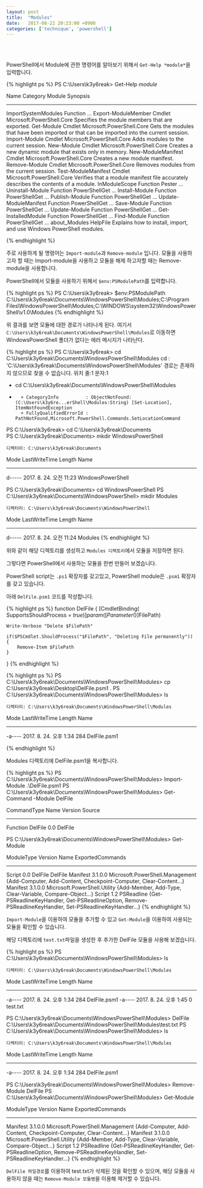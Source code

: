 ```yaml
---
layout: post
title:  "Modules"
date:   2017-08-22 20:23:00 +0900
categories: ['technique', 'powershell']
---
```


<br/><br/>

PowerShell에서 Module에 관한 명령어를 알아보기 위해서 `Get-Help *module*`을 입력합니다.


{% highlight ps %}
PS C:\Users\k3y6reak> Get-Help *module*

Name                              Category  Module                    Synopsis
----                              --------  ------                    --------
ImportSystemModules               Function                            ...
Export-ModuleMember               Cmdlet    Microsoft.PowerShell.Core Specifies the module members that are exported.
Get-Module                        Cmdlet    Microsoft.PowerShell.Core Gets the modules that have been imported or that can be imported into the current session.
Import-Module                     Cmdlet    Microsoft.PowerShell.Core Adds modules to the current session.
New-Module                        Cmdlet    Microsoft.PowerShell.Core Creates a new dynamic module that exists only in memory.
New-ModuleManifest                Cmdlet    Microsoft.PowerShell.Core Creates a new module manifest.
Remove-Module                     Cmdlet    Microsoft.PowerShell.Core Removes modules from the current session.
Test-ModuleManifest               Cmdlet    Microsoft.PowerShell.Core Verifies that a module manifest file accurately describes the contents of a module.
InModuleScope                     Function  Pester                    ...
Uninstall-Module                  Function  PowerShellGet             ...
Install-Module                    Function  PowerShellGet             ...
Publish-Module                    Function  PowerShellGet             ...
Update-ModuleManifest             Function  PowerShellGet             ...
Save-Module                       Function  PowerShellGet             ...
Update-Module                     Function  PowerShellGet             ...
Get-InstalledModule               Function  PowerShellGet             ...
Find-Module                       Function  PowerShellGet             ...
about_Modules                     HelpFile                            Explains how to install, import, and use Windows PowerShell modules.

{%  endhighlight %}


주로 사용하게 될 명령어는 `Import-module`과 `Remove-module` 입니다. 모듈을 사용하고자 할 때는 Import-module을 사용하고 모듈을 해제 하고자할 때는 Remove-module을 사용합니다.


PowerShell에서 모듈을 사용하기 위해서 `$env:PSModulePath`를 입력합니다.

{% highlight ps %}
PS C:\Users\k3y6reak> $env:PSModulePath
C:\Users\k3y6reak\Documents\WindowsPowerShell\Modules;C:\Program Files\WindowsPowerShell\Modules;C:\WINDOWS\system32\WindowsPowerShell\v1.0\Modules
{%  endhighlight %}


위 결과를 보면 모듈에 대한 경로가 나타나게 된다. 여기서 `C:\Users\k3y6reak\Documents\WindowsPowerShell\Modules`로 이동하면 WindowsPowerShell 폴더가 없다는 에러 메시지가 나타난다.

{% highlight ps %}
PS C:\Users\k3y6reak> cd C:\Users\k3y6reak\Documents\WindowsPowerShell\Modules
cd : 'C:\Users\k3y6reak\Documents\WindowsPowerShell\Modules' 경로는 존재하지 않으므로 찾을 수 없습니다.
위치 줄:1 문자:1
+ cd C:\Users\k3y6reak\Documents\WindowsPowerShell\Modules
+ ~~~~~~~~~~~~~~~~~~~~~~~~~~~~~~~~~~~~~~~~~~~~~~~~~~~~~~~~
    + CategoryInfo          : ObjectNotFound: (C:\Users\k3y6re...erShell\Modules:String) [Set-Location], ItemNotFoundException
    + FullyQualifiedErrorId : PathNotFound,Microsoft.PowerShell.Commands.SetLocationCommand

PS C:\Users\k3y6reak> cd C:\Users\k3y6reak\Documents\
PS C:\Users\k3y6reak\Documents> mkdir WindowsPowerShell


    디렉터리: C:\Users\k3y6reak\Documents


Mode                LastWriteTime         Length Name
----                -------------         ------ ----
d-----   2017. 8. 24.  오전 11:23                WindowsPowerShell


PS C:\Users\k3y6reak\Documents> cd WindowsPowerShell
PS C:\Users\k3y6reak\Documents\WindowsPowerShell> mkdir Modules


    디렉터리: C:\Users\k3y6reak\Documents\WindowsPowerShell


Mode                LastWriteTime         Length Name
----                -------------         ------ ----
d-----   2017. 8. 24.  오전 11:24                Modules
{%  endhighlight %}

위와 같이 해당 디렉토리를 생성하고 `Modules 디렉토리`에서 모듈을 저장하면 된다.

그렇다면 PowerShell에서 사용하는 모듈을 한번 만들어 보겠습니다.

PowerShell script는 `.ps1` 확장자를 갖고있고, PowerShell module은 `.psm1` 확장자를 갖고 있습니다.

아래 `DelFile.psm1` 코드를 작성합니다.

{% highlight ps %}
function DelFile
{
    [CmdletBinding( SupportsShouldProcess = $true )] 
    param ([Parameter()]$FilePath)

    Write-Verbose "Delete $FilePath"
    
    if($PSCmdlet.ShouldProcess("$FilePath", "Deleting File permanently"))
    {
        Remove-Item $FilePath
    }

}
{%  endhighlight %}


{% highlight ps %}
PS C:\Users\k3y6reak\Documents\WindowsPowerShell\Modules> cp C:\Users\k3y6reak\Desktop\DelFile.psm1 .
PS C:\Users\k3y6reak\Documents\WindowsPowerShell\Modules> ls


    디렉터리: C:\Users\k3y6reak\Documents\WindowsPowerShell\Modules


Mode                LastWriteTime         Length Name
----                -------------         ------ ----
-a----   2017. 8. 24.   오후 1:34            284 DelFile.psm1

{%  endhighlight %}

Modules 디렉토리에 DelFile.psm1을 복사합니다.


{% highlight ps %}
PS C:\Users\k3y6reak\Documents\WindowsPowerShell\Modules> Import-Module .\DelFile.psm1
PS C:\Users\k3y6reak\Documents\WindowsPowerShell\Modules> Get-Command -Module DelFile

CommandType     Name                                               Version    Source
-----------     ----                                               -------    ------
Function        DelFile                                            0.0        DelFile


PS C:\Users\k3y6reak\Documents\WindowsPowerShell\Modules> Get-Module

ModuleType Version    Name                                ExportedCommands
---------- -------    ----                                ----------------
Script     0.0        DelFile                             DelFile
Manifest   3.1.0.0    Microsoft.PowerShell.Management     {Add-Computer, Add-Content, Checkpoint-Computer, Clear-Content...}
Manifest   3.1.0.0    Microsoft.PowerShell.Utility        {Add-Member, Add-Type, Clear-Variable, Compare-Object...}
Script     1.2        PSReadline                          {Get-PSReadlineKeyHandler, Get-PSReadlineOption, Remove-PSReadlineKeyHandler, Set-PSReadlineKeyHandler...}
{%  endhighlight %}

`Import-Module`을 이용하여 모듈을 추가할 수 있고 `Get-Module`을 이용하여 사용되는 모듈을 확인할 수 있습니다.


해당 디렉토리에 `test.txt`파일을 생성한 후 추가한 DelFile 모듈을 사용해 보겠습니다.

{% highlight ps %}
PS C:\Users\k3y6reak\Documents\WindowsPowerShell\Modules> ls


    디렉터리: C:\Users\k3y6reak\Documents\WindowsPowerShell\Modules


Mode                LastWriteTime         Length Name
----                -------------         ------ ----
-a----   2017. 8. 24.   오후 1:34            284 DelFile.psm1
-a----   2017. 8. 24.   오후 1:45              0 test.txt


PS C:\Users\k3y6reak\Documents\WindowsPowerShell\Modules> DelFile C:\Users\k3y6reak\Documents\WindowsPowerShell\Modules\test.txt
PS C:\Users\k3y6reak\Documents\WindowsPowerShell\Modules> ls


    디렉터리: C:\Users\k3y6reak\Documents\WindowsPowerShell\Modules


Mode                LastWriteTime         Length Name
----                -------------         ------ ----
-a----   2017. 8. 24.   오후 1:34            284 DelFile.psm1


PS C:\Users\k3y6reak\Documents\WindowsPowerShell\Modules> Remove-Module DelFile
PS C:\Users\k3y6reak\Documents\WindowsPowerShell\Modules> Get-Module

ModuleType Version    Name                                ExportedCommands
---------- -------    ----                                ----------------
Manifest   3.1.0.0    Microsoft.PowerShell.Management     {Add-Computer, Add-Content, Checkpoint-Computer, Clear-Content...}
Manifest   3.1.0.0    Microsoft.PowerShell.Utility        {Add-Member, Add-Type, Clear-Variable, Compare-Object...}
Script     1.2        PSReadline                          {Get-PSReadlineKeyHandler, Get-PSReadlineOption, Remove-PSReadlineKeyHandler, Set-PSReadlineKeyHandler...}
{%  endhighlight %}

`DelFile 파일경로`를 이용하여 test.txt가 삭제된 것을 확인할 수 있으며, 해당 모듈을 사용하지 않을 때는 `Remove-Module 모듈명`을 이용해 제거할 수 있습니다. 